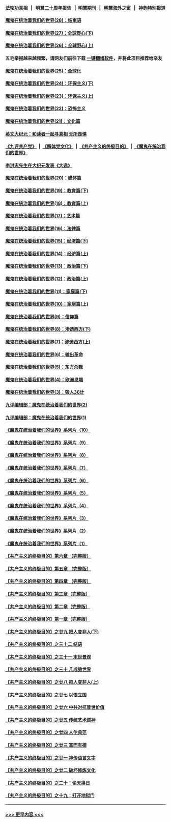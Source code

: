 #### [法轮功真相](https://github.com/gfw-breaker/truth/blob/master/README.md?t=0) &nbsp;&nbsp;|&nbsp;&nbsp; [明慧二十周年报告](https://github.com/gfw-breaker/mh-reports/blob/master/README.md?t=0) &nbsp;&nbsp;|&nbsp;&nbsp;[明慧期刊](https://github.com/gfw-breaker/mh-qikan) &nbsp;&nbsp;|&nbsp;&nbsp; [明慧海外之窗](https://github.com/gfw-breaker/mh-news/blob/master/README.md?t=0) &nbsp;&nbsp;|&nbsp;&nbsp; [神韵特别报道](https://github.com/gfw-breaker/mh-news/blob/master/shenyun.md?t=0)
#### [魔鬼在统治着我们的世界(28)：结束语](../pages/nsc422/n10936246.md?t=06091452) 
#### [魔鬼在统治着我们的世界(27)：全球野心(下)](../pages/nsc422/n10928319.md?t=06091452) 
#### [魔鬼在统治着我们的世界(26)：全球野心(上)](../pages/nsc422/n10900318.md?t=06091452) 
#### 五毛举报越来越频繁，请网友们前往下载 [一键翻墙软件](https://github.com/gfw-breaker/ssr-accounts)，并将此项目推荐给亲友
#### [魔鬼在统治着我们的世界(25)：全球化](../pages/nsc422/n10788205.md?t=06091452) 
#### [魔鬼在统治着我们的世界(24)：环保主义(下)](../pages/nsc422/n10695307.md?t=06091452) 
#### [魔鬼在统治着我们的世界(23)：环保主义(上)](../pages/nsc422/n10688613.md?t=06091452) 
#### [魔鬼在统治着我们的世界(22)：恐怖主义](../pages/nsc422/n10614727.md?t=06091452) 
#### [魔鬼在统治着我们的世界(21)：文化篇](../pages/nsc422/n10597706.md?t=06091452) 
#### [英文大纪元：和读者一起寻真相 无所畏惧](../pages/nsc422/n12542027.md?t=06091452) 
#### [《九评共产党》](https://github.com/begood0513/9ping.md/blob/master/README.md) &nbsp;|&nbsp; [《解体党文化》](../../../../jtdwh.md/blob/master/README.md)  &nbsp;|&nbsp; [《共产主义的终极目的》](../../../../gczydzjmd.md/blob/master/README.md) &nbsp;|&nbsp; [《魔鬼在统治我们的世界》](../../../../mgztzwmdsj.md/blob/master/README.md) 
#### [李洪志先生在大纪元发表《大选》](../pages/nsc422/n12534746.md?t=06091452) 
#### [魔鬼在统治着我们的世界(20)：媒体篇](../pages/nsc422/n10586579.md?t=06091452) 
#### [魔鬼在统治着我们的世界(19)：教育篇(下)](../pages/nsc422/n10564808.md?t=06091452) 
#### [魔鬼在统治着我们的世界(18)：教育篇(上)](../pages/nsc422/n10526970.md?t=06091452) 
#### [魔鬼在统治着我们的世界(17)：艺术篇](../pages/nsc422/n10499093.md?t=06091452) 
#### [魔鬼在统治着我们的世界(16)：法律篇](../pages/nsc422/n10485969.md?t=06091452) 
#### [魔鬼在统治着我们的世界(15)：经济篇(下)](../pages/nsc422/n10469975.md?t=06091452) 
#### [魔鬼在统治着我们的世界(14)：经济篇(上)](../pages/nsc422/n10457370.md?t=06091452) 
#### [魔鬼在统治着我们的世界(13)：政治篇(下)](../pages/nsc422/n10448270.md?t=06091452) 
#### [魔鬼在统治着我们的世界(12)：政治篇(上)](../pages/nsc422/n10444576.md?t=06091452) 
#### [魔鬼在统治着我们的世界(11)：家庭篇(下)](../pages/nsc422/n10440961.md?t=06091452) 
#### [魔鬼在统治着我们的世界(10)：家庭篇(上)](../pages/nsc422/n10435448.md?t=06091452) 
#### [魔鬼在统治着我们的世界(9)：信仰篇](../pages/nsc422/n10432159.md?t=06091452) 
#### [魔鬼在统治着我们的世界(8)：渗透西方(下)](../pages/nsc422/n10429603.md?t=06091452) 
#### [魔鬼在统治着我们的世界(7)：渗透西方(上)](../pages/nsc422/n10426013.md?t=06091452) 
#### [魔鬼在统治着我们的世界(6)：输出革命](../pages/nsc422/n10421536.md?t=06091452) 
#### [魔鬼在统治着我们的世界(5)：东方杀戮](../pages/nsc422/n10417707.md?t=06091452) 
#### [魔鬼在统治着我们的世界(4)：欧洲发端](../pages/nsc422/n10414890.md?t=06091452) 
#### [魔鬼在统治着我们的世界(3)：毁人36计](../pages/nsc422/n10411583.md?t=06091452) 
#### [九评编辑部：魔鬼在统治着我们的世界(2)](../pages/nsc422/n10410036.md?t=06091452) 
#### [九评编辑部：魔鬼在统治着我们的世界(1)](../pages/nsc422/n10406825.md?t=06091452) 
#### [《魔鬼在统治着我们的世界》系列片（10）](../pages/nsc422/n12292670.md?t=06091452) 
#### [《魔鬼在统治着我们的世界》系列片（9）](../pages/nsc422/n12290859.md?t=06091452) 
#### [《魔鬼在统治着我们的世界》系列片（8）](../pages/nsc422/n12287445.md?t=06091452) 
#### [《魔鬼在统治着我们的世界》系列片（7）](../pages/nsc422/n12283425.md?t=06091452) 
#### [《魔鬼在统治着我们的世界》系列片（6）](../pages/nsc422/n12282314.md?t=06091452) 
#### [《魔鬼在统治着我们的世界》系列片（5）](../pages/nsc422/n12281419.md?t=06091452) 
#### [《魔鬼在统治着我们的世界》系列片（4）](../pages/nsc422/n12274024.md?t=06091452) 
#### [《魔鬼在统治着我们的世界》系列片（3）](../pages/nsc422/n12271322.md?t=06091452) 
#### [《魔鬼在统治着我们的世界》系列片（2）](../pages/nsc422/n12269049.md?t=06091452) 
#### [《魔鬼在统治着我们的世界》系列片（1）](../pages/nsc422/n12267575.md?t=06091452) 
#### [【共产主义的终极目的】第六章 （完整版）](../pages/nsc422/n11428913.md?t=06091452) 
#### [【共产主义的终极目的】第五章 （完整版）](../pages/nsc422/n11428912.md?t=06091452) 
#### [【共产主义的终极目的】第四章 （完整版）](../pages/nsc422/n11428907.md?t=06091452) 
#### [【共产主义的终极目的】第三章（完整版）](../pages/nsc422/n11428848.md?t=06091452) 
#### [【共产主义的终极目的】第二章（完整版）](../pages/nsc422/n11428831.md?t=06091452) 
#### [【共产主义的终极目的】第一章（完整版）](../pages/nsc422/n11417651.md?t=06091452) 
#### [【共产主义的终极目的】之廿九 把人变非人(下)](../pages/nsc422/n11344140.md?t=06091452) 
#### [【共产主义的终极目的】之三十二 结语](../pages/nsc422/n11360535.md?t=06091452) 
#### [【共产主义的终极目的】之三十一 末世景观](../pages/nsc422/n11351129.md?t=06091452) 
#### [【共产主义的终极目的】之三十 几成狼世界](../pages/nsc422/n11348280.md?t=06091452) 
#### [【共产主义的终极目的】之廿八 把人变非人(上)](../pages/nsc422/n11340492.md?t=06091452) 
#### [【共产主义的终极目的】之廿七 以恨立国](../pages/nsc422/n11336944.md?t=06091452) 
#### [【共产主义的终极目的】之廿六 中共对抗普世价值](../pages/nsc422/n11324785.md?t=06091452) 
#### [【共产主义的终极目的】之廿五 传统艺术颂神](../pages/nsc422/n11296396.md?t=06091452) 
#### [【共产主义的终极目的】之廿四 人伦典范](../pages/nsc422/n11296397.md?t=06091452) 
#### [【共产主义的终极目的】之廿三 富而有德](../pages/nsc422/n11283598.md?t=06091452) 
#### [【共产主义的终极目的】之廿一 神传语言文字](../pages/nsc422/n11263265.md?t=06091452) 
#### [【共产主义的终极目的】之廿二 破坏修炼文化](../pages/nsc422/n11245728.md?t=06091452) 
#### [【共产主义的终极目的】之二十：偷天换日](../pages/nsc422/n11238846.md?t=06091452) 
#### [【共产主义的终极目的】之十九：打开地狱门](../pages/nsc422/n11206376.md?t=06091452) 

----
#### [ >>> 更早内容 <<< ](../indexes/nsc422-earlier.md)
